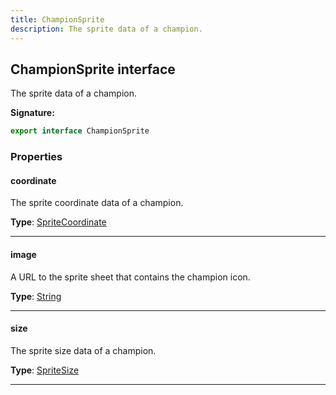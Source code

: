 ```yaml
---
title: ChampionSprite
description: The sprite data of a champion.
---
```


## ChampionSprite interface

The sprite data of a champion.

**Signature:**

```ts
export interface ChampionSprite 
```

### Properties

#### coordinate

The sprite coordinate data of a champion.



**Type**: [SpriteCoordinate](/api/spritecoordinate)

---

#### image

A URL to the sprite sheet that contains the champion icon.



**Type**: [String](https://developer.mozilla.org/en-US/docs/Web/JavaScript/Reference/Global_Objects/String)

---

#### size

The sprite size data of a champion.



**Type**: [SpriteSize](/api/spritesize)

---

